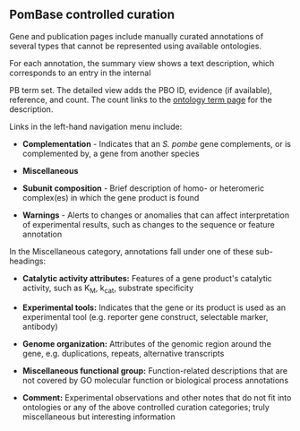 ## PomBase controlled curation

Gene and publication pages include manually curated annotations of
several types that cannot be represented using available ontologies.

For each annotation, the summary view shows a text description, which
corresponds to an entry in the internal
<!-- [/faq/what-pbo-option-advanced-search](PBO) -->
PB term set. The detailed view adds the PBO ID, evidence (if available),
reference, and count. The count links to the [ontology term page](/documentation/ontology-term-page) 
for the description.

Links in the left-hand navigation menu include:

- **Complementation** - Indicates that an _S. pombe_ gene complements,
    or is complemented by, a gene from another species

- **Miscellaneous**

- **Subunit composition** - Brief description of homo- or heteromeric
    complex(es) in which the gene product is found

- **Warnings** - Alerts to changes or anomalies that can affect
    interpretation of experimental results, such as changes to the
    sequence or feature annotation

In the Miscellaneous category, annotations fall under one of these
sub-headings:

- **Catalytic activity attributes:** Features of a gene product's
    catalytic activity, such as K<sub>M</sub>, k<sub>cat</sub>,
    substrate specificity

- **Experimental tools:** Indicates that the gene or its product is
    used as an experimental tool (e.g. reporter gene construct,
    selectable marker, antibody)

- **Genome organization:** Attributes of the genomic region around the
    gene, e.g. duplications, repeats, alternative transcripts

- **Miscellaneous functional group:** Function-related descriptions
    that are not covered by GO molecular function or biological
    process annotations

- **Comment:** Experimental observations and other notes that do not
    fit into ontologies or any of the above controlled curation
    categories; truly miscellaneous but interesting information
